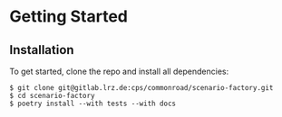 # Getting Started

## Installation

To get started, clone the repo and install all dependencies:

```
$ git clone git@gitlab.lrz.de:cps/commonroad/scenario-factory.git
$ cd scenario-factory
$ poetry install --with tests --with docs
```
